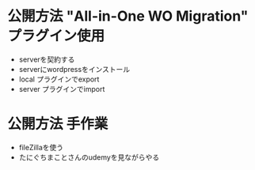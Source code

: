 # 公開方法 "All-in-One WO Migration" プラグイン使用
- serverを契約する
- serverにwordpressをインストール
- local プラグインでexport
- server プラグインでimport

# 公開方法 手作業
- fileZillaを使う
- たにぐちまことさんのudemyを見ながらやる

